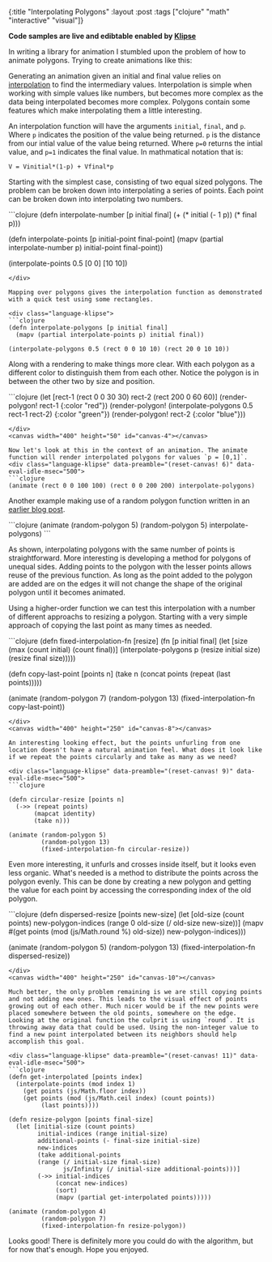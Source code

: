 {:title "Interpolating Polygons"
 :layout :post
 :tags  ["clojure" "math" "interactive" "visual"]}

**Code samples are live and edibtable enabled by [Klipse](http://github.com/viebel/klipse)**

In writing a library for animation I stumbled upon the problem of how to animate polygons. Trying to create animations like this:

<canvas width="200" height="200" id="canvas-0"></canvas>

Generating an animation given an initial and final value relies on [interpolation](http://en.wikipedia.org/wiki/Interpolation) to find the intermediary values. Interpolation is simple when working with simple values like numbers, but becomes more complex as the data being interpolated becomes more complex. Polygons contain some features which make interpolating them a little interesting.


<pre style="display:none">
<div class="language-klipse">
```clojure
(def canvas (atom 0))
(defn get-canvas [id]
  (js/document.getElementById (str "canvas-" id)))

(defn clear-canvas! [canvas-id]
  (let [canvas (get-canvas canvas-id)
        context (.getContext canvas "2d")]
    (.clearRect context 0 0 (.-width canvas) 
                            (.-height canvas))))

(defn reset-canvas! [canvas-id]
  (reset! canvas canvas-id)
  (clear-canvas! canvas-id))

(defn render-polygon! 
 ([polygon] (render-polygon! @canvas polygon {}))
 ([polygon opts] (render-polygon! @canvas polygon opts))
 ([canvas-id polygon {:keys [color] :or {color "blue"}}]
  (let [canvas (get-canvas canvas-id)
        [[initial-x initial-y] & rest] polygon
        context (.getContext canvas "2d")]
        (doto context
          (aset "fillStyle" color)
          (.beginPath)
          (.moveTo context initial-x initial-y))
        (doseq [[x y] rest]
          (.lineTo context x y))
        (doto context
          (.lineTo initial-x initial-y)
          (.fill)))))

(def animation-duration 1000)
(def pre-pause 500)
(def post-pause 500)

(defn get-time [] (js/Date.now))

(def animations (atom {}))

(defn animate
  ([initial final interpolation-fn] 
    ; Mark animation for canvas 

    (swap! animations assoc @canvas [initial final interpolation-fn])
    (render-polygon! @canvas (interpolation-fn 0 initial final) {})
    (animate initial final interpolation-fn (get-time) @canvas)
    initial)
  ([initial final interpolation-fn start-time canvas-id]
    (let [total-time (+ pre-pause post-pause animation-duration)
          p 
          (-> (get-time) (- start-time) 
              (mod total-time)
              (- pre-pause)
              (/ animation-duration)
              (max 0) (min 1))]
    (clear-canvas! canvas-id)
    (render-polygon! canvas-id (interpolation-fn p initial final) {})
    ; Do not repeat animation if a new one has been started
    (if (= (get @animations canvas-id) [initial final interpolation-fn])
      (js/requestAnimationFrame 
        (fn [_] (animate initial final interpolation-fn start-time canvas-id)))))))

(defn to-rect 
  ([[theta radius]] (to-rect [0 0] [theta radius]))
  ([[x y] [theta radius]]
    [(+ x (* radius (js/Math.cos theta)))
     (+ y (* radius (js/Math.sin theta)))]))

(defn rect 
  ([width height] (rect 0 0 width height))
  ([x y width height]
    [[x y]          
    [(+ x width) y] 
    [(+ x width) (+ y height)] 
    [x (+ y height)]]))

(defn random-polar-polygon [edges radius]
  (let [radius-damper 0.34
        angle-damper  1.22
        angle-increment (/ (* 2 js/Math.PI) edges)]
    (mapv 
      (fn [edge] 
        [(+ (* angle-increment edge) 
            (* (js/Math.pow (rand) angle-damper) angle-increment))
         (* (js/Math.pow (rand) radius-damper) radius)])
      (range edges))))

(defn random-polygon 
  ([n] (random-polygon n 100))
  ([n radius] (random-polygon n [radius radius] radius))
  ([n center radius] 
    (mapv (partial to-rect center) (random-polar-polygon n radius))))

```
</div>
</pre>

An interpolation function will have the arguments `initial`, `final`, and `p`. Where `p` indicates the position of the value being returned. `p` is the distance from our intial value of the value being returned. Where `p=0` returns the intial value, and `p=1` indicates the final value. In mathmatical notation that is: 

`V = Vinitial*(1-p) + Vfinal*p`

Starting with the simplest case, consisting of two equal sized polygons. The problem can be broken down into interpolating a series of points. Each point can be broken down into interpolating two numbers.

<div class="language-klipse">
```clojure
(defn interpolate-number  [p initial final]
  (+ (* initial (- 1 p)) (* final p)))

(defn interpolate-points [p initial-point final-point]
  (mapv (partial interpolate-number p)
    initial-point final-point))

(interpolate-points 0.5 [0 0] [10 10])
```
</div>

Mapping over polygons gives the interpolation function as demonstrated with a quick test using some rectangles.

<div class="language-klipse">
```clojure
(defn interpolate-polygons [p initial final]
  (mapv (partial interpolate-points p) initial final))

(interpolate-polygons 0.5 (rect 0 0 10 10) (rect 20 0 10 10))
```
</div>

Along with a rendering to make things more clear. With each polygon as a different color to distinguish them from each other. Notice the polygon is in between the other two by size and position.

<div class="language-klipse" data-preamble="(reset! canvas 4)">
```clojure
(let [rect-1 (rect 0 0 30 30)
      rect-2 (rect 200 0 60 60)]
(render-polygon! rect-1 {:color "red"})
(render-polygon! (interpolate-polygons 0.5 rect-1 rect-2) {:color "green"})
(render-polygon! rect-2 {:color "blue"}))

```
</div>
<canvas width="400" height="50" id="canvas-4"></canvas>

Now let's look at this in the context of an animation. The animate function will render interpolated polygons for values `p = [0,1]`.
<div class="language-klipse" data-preamble="(reset-canvas! 6)" data-eval-idle-msec="500">
```clojure
(animate (rect 0 0 100 100) (rect 0 0 200 200) interpolate-polygons)
```
</div>
<canvas width="400" height="200" id="canvas-6"></canvas>

Another example making use of a random polygon function written in an [earlier blog post](http://lambdafunk.com/posts-output/2016-02-16-Random-Polygons).
<div class="language-klipse" data-preamble="(reset-canvas! 7)" data-eval-idle-msec="500">
```clojure
(animate (random-polygon 5) (random-polygon 5) interpolate-polygons)
```
</div>
<canvas width="400" height="200" id="canvas-7"></canvas>

As shown, interpolating polygons with the same number of points is straightforward. More interesting is developing a method for polygons of unequal sides. Adding points to the polygon with the lesser points allows reuse of the previous function. As long as the point added to the polygon are added are on the edges it will not change the shape of the original polygon until it becomes animated.

Using a higher-order function we can test this interpolation with a number of different approachs to resizing a polygon. Starting with a very simple approach of copying the last point as many times as needed.

<div class="language-klipse" data-preamble="(reset-canvas! 8)" data-eval-idle-msec="500">
```clojure
(defn fixed-interpolation-fn [resize]
  (fn [p initial final]
    (let [size (max (count initial) (count final))]
      (interpolate-polygons p 
        (resize initial size) 
        (resize final   size)))))

(defn copy-last-point [points n]
  (take n (concat points (repeat (last points)))))

(animate (random-polygon 7)
         (random-polygon 13)
         (fixed-interpolation-fn copy-last-point))

```
</div>
<canvas width="400" height="250" id="canvas-8"></canvas>

An interesting looking effect, but the points unfurling from one location doesn't have a natural animation feel. What does it look like if we repeat the points circularly and take as many as we need?

<div class="language-klipse" data-preamble="(reset-canvas! 9)" data-eval-idle-msec="500">
```clojure

(defn circular-resize [points n]
  (->> (repeat points)
       (mapcat identity)
       (take n)))

(animate (random-polygon 5)
         (random-polygon 13)
         (fixed-interpolation-fn circular-resize))
```
</div>
<canvas width="400" height="250" id="canvas-9"></canvas>

Even more interesting, it unfurls and crosses inside itself, but it looks even less organic. What's needed is a method to distribute the points across the polygon evenly. This can be done by creating a new polygon and getting the value for each point by accessing the corresponding index of the old polygon.

<div class="language-klipse" data-preamble="(reset-canvas! 10)" data-eval-idle-msec="500">
```clojure
(defn dispersed-resize [points new-size]
  (let [old-size (count points)
        new-polygon-indices (range 0 old-size (/ old-size new-size))]
    (mapv #(get points (mod (js/Math.round %) old-size)) 
      new-polygon-indices)))

(animate (random-polygon 5)
         (random-polygon 13)
         (fixed-interpolation-fn dispersed-resize))
```
</div>
<canvas width="400" height="250" id="canvas-10"></canvas>

Much better, the only problem remaining is we are still copying points and not adding new ones. This leads to the visual effect of points growing out of each other. Much nicer would be if the new points were placed somewhere between the old points, somewhere on the edge. Looking at the original function the culprit is using `round`. It is throwing away data that could be used. Using the non-integer value to find a new point interpolated between its neighbors should help accomplish this goal.

<div class="language-klipse" data-preamble="(reset-canvas! 11)" data-eval-idle-msec="500">
```clojure
(defn get-interpolated [points index] 
  (interpolate-points (mod index 1) 
    (get points (js/Math.floor index))
    (get points (mod (js/Math.ceil index) (count points)) 
         (last points))))

(defn resize-polygon [points final-size]
  (let [initial-size (count points)
        initial-indices (range initial-size)
        additional-points (- final-size initial-size)
        new-indices 
        (take additional-points
        (range (/ initial-size final-size) 
               js/Infinity (/ initial-size additional-points)))]
        (->> initial-indices
             (concat new-indices)
             (sort)
             (mapv (partial get-interpolated points)))))

(animate (random-polygon 4)
         (random-polygon 7)
         (fixed-interpolation-fn resize-polygon))

```
</div>
<canvas width="400" height="250" id="canvas-11"></canvas>

Looks good! There is definitely more you could do with the algorithm, but for now that's enough. Hope you enjoyed.

<pre style="display:none">
<div class="language-klipse" data-preamble="(reset-canvas! 0)" data-eval-idle-msec="500">
```clojure
(animate (random-polygon 3)
         (random-polygon 5)
         (fixed-interpolation-fn resize-polygon))
```
</div>
</pre>

<link rel="stylesheet" type="text/css" href="http://app.klipse.tech/css/codemirror.css"> 
</link>

<script>
window.klipse_settings = {
selector: ".language-klipse"
};
</script>
<script src="http://app.klipse.tech/plugin/js/klipse_plugin.js"></script>

